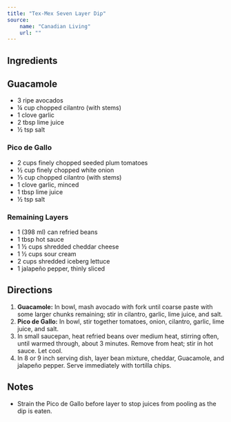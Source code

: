 ```yaml
---
title: "Tex-Mex Seven Layer Dip"
source:
    name: "Canadian Living"
    url: ""
---
```


## Ingredients

## Guacamole

-   3 ripe avocados
-   ¼ cup chopped cilantro (with stems)
-   1 clove garlic
-   2 tbsp lime juice
-   ½ tsp salt

### Pico de Gallo

-   2 cups finely chopped seeded plum tomatoes
-   ½ cup finely chopped white onion
-   ⅓ cup chopped cilantro (with stems)
-   1 clove garlic, minced
-   1 tbsp lime juice
-   ½ tsp salt

### Remaining Layers

-   1 (398 ml) can refried beans
-   1 tbsp hot sauce
-   1 ½ cups shredded cheddar cheese
-   1 ½ cups sour cream
-   2 cups shredded iceberg lettuce
-   1 jalapeño pepper, thinly sliced

## Directions

1. **Guacamole:** In bowl, mash avocado with fork until coarse paste with some larger chunks remaining; stir in cilantro, garlic, lime juice, and salt.
1. **Pico de Gallo:** In bowl, stir together tomatoes, onion, cilantro, garlic, lime juice, and salt.
1. In small saucepan, heat refried beans over medium heat, stirring often, until warmed through, about 3 minutes. Remove from heat; stir in hot sauce. Let cool.
1. In 8 or 9 inch serving dish, layer bean mixture, cheddar, Guacamole, and jalapeño pepper. Serve immediately with tortilla chips.

## Notes

-   Strain the Pico de Gallo before layer to stop juices from pooling as the dip is eaten.
